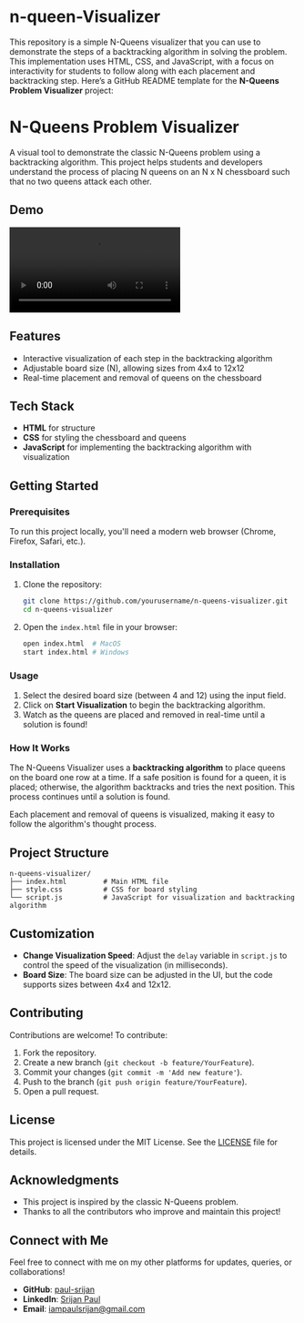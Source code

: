 # n-queen-Visualizer
This repository is a simple N-Queens visualizer that you can use to demonstrate the steps of a backtracking algorithm in solving the problem. This implementation uses HTML, CSS, and JavaScript, with a focus on interactivity for students to follow along with each placement and backtracking step.
Here’s a GitHub README template for the **N-Queens Problem Visualizer** project:


# N-Queens Problem Visualizer

A visual tool to demonstrate the classic N-Queens problem using a backtracking algorithm. This project helps students and developers understand the process of placing N queens on an N x N chessboard such that no two queens attack each other.

## Demo

![N-Queens Demo](demo/demo.mp4)

## Features

- Interactive visualization of each step in the backtracking algorithm
- Adjustable board size (N), allowing sizes from 4x4 to 12x12
- Real-time placement and removal of queens on the chessboard

## Tech Stack

- **HTML** for structure
- **CSS** for styling the chessboard and queens
- **JavaScript** for implementing the backtracking algorithm with visualization

## Getting Started

### Prerequisites

To run this project locally, you'll need a modern web browser (Chrome, Firefox, Safari, etc.).

### Installation

1. Clone the repository:
   ```bash
   git clone https://github.com/yourusername/n-queens-visualizer.git
   cd n-queens-visualizer
   ```

2. Open the `index.html` file in your browser:
   ```bash
   open index.html  # MacOS
   start index.html # Windows
   ```

### Usage

1. Select the desired board size (between 4 and 12) using the input field.
2. Click on **Start Visualization** to begin the backtracking algorithm.
3. Watch as the queens are placed and removed in real-time until a solution is found!

### How It Works

The N-Queens Visualizer uses a **backtracking algorithm** to place queens on the board one row at a time. If a safe position is found for a queen, it is placed; otherwise, the algorithm backtracks and tries the next position. This process continues until a solution is found.

Each placement and removal of queens is visualized, making it easy to follow the algorithm's thought process.

## Project Structure

```plaintext
n-queens-visualizer/
├── index.html         # Main HTML file
├── style.css          # CSS for board styling
└── script.js          # JavaScript for visualization and backtracking algorithm
```

## Customization

- **Change Visualization Speed**: Adjust the `delay` variable in `script.js` to control the speed of the visualization (in milliseconds).
- **Board Size**: The board size can be adjusted in the UI, but the code supports sizes between 4x4 and 12x12.

## Contributing

Contributions are welcome! To contribute:
1. Fork the repository.
2. Create a new branch (`git checkout -b feature/YourFeature`).
3. Commit your changes (`git commit -m 'Add new feature'`).
4. Push to the branch (`git push origin feature/YourFeature`).
5. Open a pull request.

## License

This project is licensed under the MIT License. See the [LICENSE](LICENSE) file for details.

## Acknowledgments

- This project is inspired by the classic N-Queens problem.
- Thanks to all the contributors who improve and maintain this project!

## Connect with Me

Feel free to connect with me on my other platforms for updates, queries, or collaborations!


- **GitHub**: [paul-srijan](https://github.com/paul-srijan)
- **LinkedIn**: [Srijan Paul](https://www.linkedin.com/in/srijan-paul-547354260/)
- **Email**: iampaulsrijan@gmail.com
```

